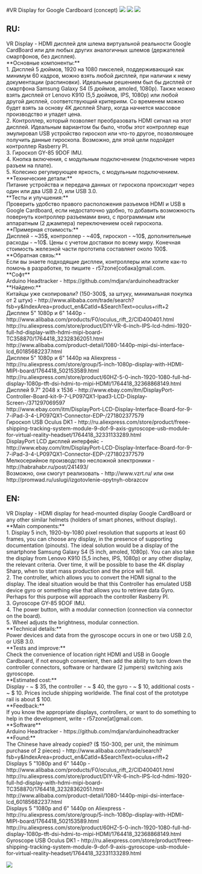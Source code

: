 #VR Display for Google Cardboard (concept)
[![](https://github.com/r57zone/VR-Display/blob/master/2.png)](https://github.com/r57zone/VR-Display/blob/master/2.png)
[![](https://github.com/r57zone/VR-Display/blob/master/1.png)](https://github.com/r57zone/VR-Display/blob/master/1.png)
[![](https://github.com/r57zone/VR-Display/blob/master/3.png)](https://github.com/r57zone/VR-Display/blob/master/3.png)
<h2>RU:</h2>
VR Display - HDMI дисплей для шлема виртуальной реальности Google CardBoard или для любых других аналогичных шлемов 
(держателей смартфонов, без дисплея).<br>
**Основные компоненты:**<br>
1. Дисплей 5 дюймов, 1920 на 1080 пикселей, поддерживающий как минимум 60 кадров, можно взять любой дисплей, 
при наличии к нему документации (распиновки). Идеальным решением был бы дисплей от смартфона Samsung Galaxy S4 
(5 дюймов, amoled, 1080p). Также можно взять дисплей от Lenovo K910 (5,5 дюймов, IPS, 1080p) или любой другой дисплей, 
соответствующий критериям. Со временем можно будет взять за основу 4K дисплей Sharp, когда начнется массовое производство 
и упадет цена.<br> 
2. Контроллер, который позволяет преобразовать HDMI сигнал на этот дисплей. Идеальным вариантом бы было, чтобы этот
контроллер еще эмулировал USB устройство гироскоп или что-то другое, позволяющее получить данные гироскопа.
Возможно, для этой цели подойдет контроллер Rasberry PI.<br> 
3. Гироскоп GY-85 9DOF IMU.<br> 
4. Кнопка включения, с модульным подключением (подключение через разъем на плате).<br> 
5. Колесико регулирующее яркость, с модульным подключением.<br> 
**Технические детали:**<br>
Питание устройства и передача данных от гироскопа происходит через один или два USB 2.0, или USB 3.0.<br>
**Тесты и улучшения:**<br>
Проверить удобство правого расположения разъемов HDMI и USB в Google Cardboard, если недостаточно удобно, 
то добавить возможность повернуть контроллер разъемами вниз, с программным или аппаратным (2 джампера) переключением 
осей гироскопа.<br>
**Примерная стоимость:**<br>
Дисплей - ~35$, контроллер - ~40$, гироскоп - ~10$, дополнительные расходы - ~10$. Цены с учетом доставки по всему миру. 
Конечная стоимость железной части прототипа составляет около 100$.<br> 
**Обратная связь:**<br>
Если вы знаете подходящие дисплеи, контроллеры или хотите как-то помочь в разработке, то пишите - r57zone[собака]gmail.com.<br>
**Софт**<br>
Arduino Headtracker - https://github.com/mdjarv/arduinoheadtracker<br>
**Найдено:**<br>
Китайцы уже скопировали? (150-300$, за штуку, минимальная покупка от 2 штук) - http://www.alibaba.com/trade/search?fsb=y&IndexArea=product_en&CatId=&SearchText=oculus+rift+2<br>
Дисплеи 5" 1080p и 6" 1440p - http://www.alibaba.com/products/F0/oculus_rift_2/CID400401.html<br>
http://ru.aliexpress.com/store/product/DIY-VR-6-inch-IPS-lcd-hdmi-1920-full-hd-display-with-hdmi-mipi-board-TC358870/1764418_32328362051.html<br>
http://www.alibaba.com/product-detail/1080-1440p-mipi-dsi-interface-lcd_60185682237.html<br>
Дисплеи 5" 1080p и 6" 1440p на Aliexpress - http://ru.aliexpress.com/store/group/5-inch-1080p-display-with-HDMI-MIPI-board/1764418_502153589.html<br>
http://ru.aliexpress.com/store/product/60HZ-5-0-inch-1920-1080-full-hd-display-1080p-tft-dsi-hdmi-to-mipi-HDMI/1764418_32368868149.html<br>
Дисплей 9.7" 2048 x 1536 - http://www.ebay.com/itm/DisplayPort-Controller-Board-kit-9-7-LP097QX1-Ipad3-LCD-Display-Screen-/371297069597<br>
http://www.ebay.com/itm/DisplayPort-LCD-Display-Interface-Board-for-9-7-iPad-3-4-LP097QX1-Connector-EDP-/271802377579<br>
Гироскоп USB Oculus DK1 - http://ru.aliexpress.com/store/product/freee-shipping-tracking-system-module-9-dof-9-axis-gyroscope-usb-module-for-virtual-reality-headset/1764418_32331133289.html<br>
DisplayPort LCD дисплей интерфейс - http://www.ebay.com/itm/DisplayPort-LCD-Display-Interface-Board-for-9-7-iPad-3-4-LP097QX1-Connector-EDP-/271802377579<br>
Мелкосерийное производство несложной электроники - http://habrahabr.ru/post/241493/<br>
Возможно, они смогут реализовать - http://www.vzrt.ru/ или они http://promwad.ru/uslugi/izgotovlenie-opytnyh-obrazcov

<h2>EN:</h2>
VR Display - HDMI display for head-mounted display Google CardBoard or any other similar helmets
(holders of smart phones, without display).<br>
**Main components:**<br>
1. Display 5 inch, 1920-by-1080 pixel resolution that supports at least 60 frames, you can choose any display,
in the presence of supporting documentation (pinouts). The ideal solution would be a display of the smartphone Samsung Galaxy S4
(5 inch, amoled, 1080p). You can also take the display from Lenovo K910 (5,5 inches, IPS, 1080p) or any other display,
the relevant criteria. Over time, it will be possible to base the 4K display Sharp, when to start mass production
and the price will fall.<br> 
2. The controller, which allows you to convert the HDMI signal to the display. The ideal situation would be that this
Controller has emulated USB device gyro or something else that allows you to retrieve data Gyro.
Perhaps for this purpose will approach the controller Rasberry PI.<br> 
3. Gyroscope GY-85 9DOF IMU.<br> 
4. The power button, with a modular connection (connection via connector on the board).<br> 
5. Wheel adjusts the brightness, modular connection.<br> 
**Technical details:**<br>
Power devices and data from the gyroscope occurs in one or two USB 2.0, or USB 3.0.<br>
**Tests and improve:**<br>
Check the convenience of location right HDMI and USB in Google Cardboard, if not enough convenient,
then add the ability to turn down the controller connectors, software or hardware (2 jumpers) switching
axis gyroscope.<br>
**Estimated cost:**<br>
Display - ~ $ 35, the controller - ~ $ 40, the gyro - ~ $ 10, additional costs - ~ $ 10. Prices include shipping worldwide.
The final cost of the prototype rail is about $ 100.<br>
**Feedback:**<br>
If you know the appropriate displays, controllers, or want to do something to help in the development, write - r57zone[at]gmail.com.<br>
**Software**<br>
Arduino Headtracker - https://github.com/mdjarv/arduinoheadtracker<br>
**Found:**<br>
The Chinese have already copied? ($ 150-300, per unit, the minimum purchase of 2 pieces) - http://www.alibaba.com/trade/search?fsb=y&IndexArea=product_en&CatId=&SearchText=oculus+rift+2 <br>
Displays 5 "1080p and 6" 1440p - http://www.alibaba.com/products/F0/oculus_rift_2/CID400401.html <br>
http://ru.aliexpress.com/store/product/DIY-VR-6-inch-IPS-lcd-hdmi-1920-full-hd-display-with-hdmi-mipi-board-TC358870/1764418_32328362051.html<br>
http://www.alibaba.com/product-detail/1080-1440p-mipi-dsi-interface-lcd_60185682237.html <br>
Displays 5 "1080p and 6" 1440p on Aliexpress - http://ru.aliexpress.com/store/group/5-inch-1080p-display-with-HDMI-MIPI-board/1764418_502153589.html<br>
http://ru.aliexpress.com/store/product/60HZ-5-0-inch-1920-1080-full-hd-display-1080p-tft-dsi-hdmi-to-mipi-HDMI/1764418_32368868149.html<br>
Gyroscope USB Oculus DK1 - http://ru.aliexpress.com/store/product/freee-shipping-tracking-system-module-9-dof-9-axis-gyroscope-usb-module-for-virtual-reality-headset/1764418_32331133289.html<br>

![](https://raw.githubusercontent.com/r57zone/VR-Display/master/VRDisplay.png)